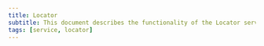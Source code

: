 ```yaml
---
title: Locator
subtitle: This document describes the functionality of the Locator service
tags: [service, locator]
---
```

